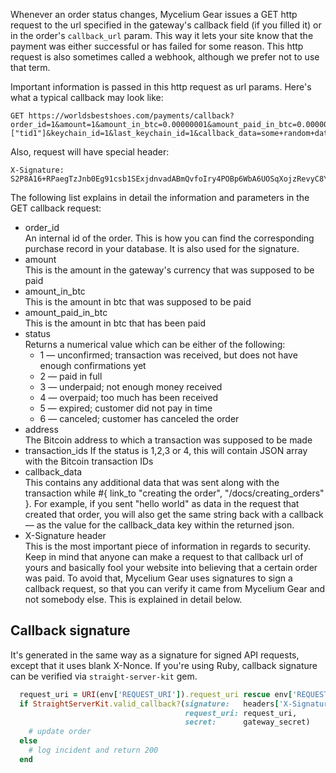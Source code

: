 Whenever an order status changes, Mycelium Gear issues a GET http request to the url specified in the gateway's callback field (if you filled it) or in the order's `callback_url` param. This way it lets your site know that the payment was either successful or has failed for some reason. This http request is also sometimes called a webhook, although we prefer not to use that term.

Important information is passed in this http request as url params. Here's what a typical callback may look like:

```text
GET https://worldsbestshoes.com/payments/callback?order_id=1&amount=1&amount_in_btc=0.00000001&amount_paid_in_btc=0.00000001&status=2&address=1NZov2nm6gRCGW6r4q1qHtxXurrWNpPr1q&transaction_ids=["tid1"]&keychain_id=1&last_keychain_id=1&callback_data=some+random+data
```

Also, request will have special header:

```text
X-Signature: S2P8A16+RPaegTzJnb0Eg91csb1SExjdnvadABmQvfoIry4POBp6WbA6UOSqXojzRevyC8Ya/5QrQTnNxIb4og==
```

The following list explains in detail the information and parameters in the GET callback request:

*  order_id  
    An internal id of the order. This is how you can find the corresponding purchase record in your database. It is also used for the signature.
* amount  
    This is the amount in the gateway's currency that was supposed to be paid
* amount_in_btc  
    This is the amount in btc that was supposed to be paid
* amount_paid_in_btc  
    This is the amount in btc that has been paid
* status  
  Returns a numerical value which can be either of the following:
  *  1 — unconfirmed; transaction was received, but does not have enough confirmations yet
  *  2 — paid in full
  *  3 — underpaid; not enough money received
  *  4 — overpaid; too much has been received
  *  5 — expired; customer did not pay in time
  *  6 — canceled; customer has canceled the order
* address  
    The Bitcoin address to which a transaction was supposed to be made
* transaction_ids
    If the status is 1,2,3 or 4, this will contain JSON array with the Bitcoin transaction IDs
* callback_data  
    This contains any additional data that was sent along with the transaction while #{ link_to "creating the order", "/docs/creating_orders" }. For example, if you sent "hello world" as data in the request that created that order, you will also get the same string back with a callback — as the value for the callback_data key within the returned json.
* X-Signature header  
    This is the most important piece of information in regards to security. Keep in mind that anyone can make a request to that callback url of yours and basically fool your website into believing that a certain order was paid. To avoid that, Mycelium Gear uses signatures to sign a callback request, so that you can verify it came from Mycelium Gear and not somebody else. This is explained in detail below.

## Callback signature

It's generated in the same way as a signature for signed API requests, except that it uses blank X-Nonce. If you're using Ruby, callback signature can be verified via `straight-server-kit` gem.

```ruby
  request_uri = URI(env['REQUEST_URI']).request_uri rescue env['REQUEST_URI']
  if StraightServerKit.valid_callback?(signature:   headers['X-Signature'],
                                       request_uri: request_uri,
                                       secret:      gateway_secret)
    # update order
  else
    # log incident and return 200
  end
```
